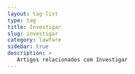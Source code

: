 ```yaml
---
layout: tag-list
type: tag
title: Investigar
slug: investigar
category: lawfare
sidebar: true
description: >
   Artigos relacionados com Investigar
---
```

